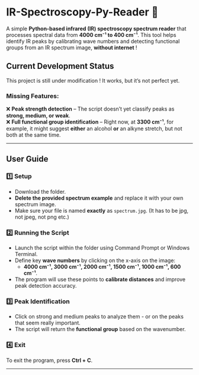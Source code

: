 # **IR-Spectroscopy-Py-Reader** 🔬  

A simple **Python-based infrared (IR) spectroscopy spectrum reader** that processes spectral data from **4000 cm⁻¹ to 400 cm⁻¹**. This tool helps identify IR peaks by calibrating wave numbers and detecting functional groups from an IR spectrum image, **without internet** !



## **Current Development Status** 
This project is still under modification ! It works, but it’s not perfect yet.  

###  **Missing Features:**  
❌ **Peak strength detection** – The script doesn’t yet classify peaks as **strong, medium, or weak**.  
❌ **Full functional group identification** – Right now, at **3300 cm⁻¹**, for example, it might suggest **either** an alcohol **or** an alkyne stretch, but not both at the same time.  
  

---

## **User Guide**  

### 1️⃣ **Setup**  
- Download the folder.  
- **Delete the provided spectrum example** and replace it with your own spectrum image.  
- Make sure your file is named **exactly** as `spectrum.jpg`. (It has to be jpg, not jpeg, not png etc.) 

### 2️⃣ **Running the Script**  
- Launch the script within the folder using Command Prompt or Windows Terminal.  
- Define key **wave numbers** by clicking on the x-axis on the image:  
   - **4000 cm⁻¹, 3000 cm⁻¹, 2000 cm⁻¹, 1500 cm⁻¹, 1000 cm⁻¹, 600 cm⁻¹**.  
- The program will use these points to **calibrate distances** and improve peak detection accuracy.  

### 3️⃣ **Peak Identification**  
- Click on strong and medium peaks to analyze them - or on the peaks that seem really important.  
- The script will return the **functional group** based on the wavenumber.  

### 4️⃣ **Exit**  
To exit the program, press **Ctrl + C**.  

---

  
